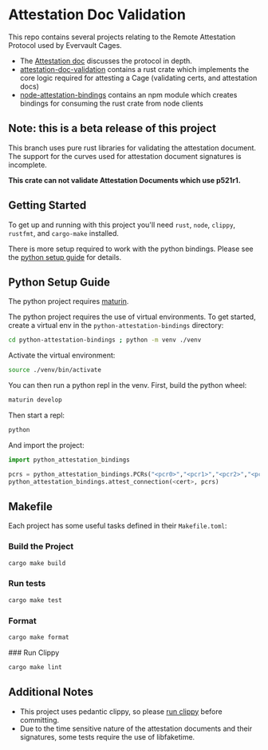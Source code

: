 # Attestation Doc Validation

This repo contains several projects relating to the Remote Attestation Protocol used by Evervault Cages.

- The [Attestation doc](./Attestation.md) discusses the protocol in depth.
- [attestation-doc-validation](./attestation-doc-validation/) contains a rust crate which implements the core logic required for attesting a Cage (validating certs, and attestation docs)
- [node-attestation-bindings](./node-attestation-bindings/) contains an npm module which creates bindings for consuming the rust crate from node clients

## Note: this is a beta release of this project

This branch uses pure rust libraries for validating the attestation document. The support for the curves used for attestation document signatures is incomplete.

**This crate can not validate Attestation Documents which use p521r1.**

## Getting Started

To get up and running with this project you'll need `rust`, `node`, `clippy`, `rustfmt`, and `cargo-make` installed.

There is more setup required to work with the python bindings. Please see the [python setup guide](#python-setup-guide) for details.

## Python Setup Guide

The python project requires [maturin](https://github.com/PyO3/maturin).

The python project requires the use of virtual environments. To get started, create a virtual env in the `python-attestation-bindings` directory:

```sh
cd python-attestation-bindings ; python -m venv ./venv
```

Activate the virtual environment:

```sh
source ./venv/bin/activate
```

You can then run a python repl in the venv. First, build the python wheel:

```sh
maturin develop
```

Then start a repl:

```sh
python
```

And import the project:

```python
import python_attestation_bindings

pcrs = python_attestation_bindings.PCRs("<pcr0>","<pcr1>","<pcr2>","<pcr8>")
python_attestation_bindings.attest_connection(<cert>, pcrs)
```

## Makefile

Each project has some useful tasks defined in their `Makefile.toml`:

### Build the Project

```sh
cargo make build
```

### Run tests

```sh
cargo make test
```

### Format

```sh
cargo make format
```

### Run Clippy

```sh
cargo make lint
```

## Additional Notes

- This project uses pedantic clippy, so please [run clippy](#run-clippy) before committing.
- Due to the time sensitive nature of the attestation documents and their signatures, some tests require the use of libfaketime.
